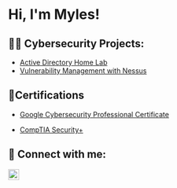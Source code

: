 <h1>Hi, I'm Myles! <br/>

<h2>👨‍💻 Cybersecurity Projects:</h2>


  - [Active Directory Home Lab](https://github.com/MylesOkine/ActiveDirectoryLab)
  - [Vulnerability Management with Nessus](https://github.com/MylesOkine/VulnerabilityManagement)
  

<h2>📄Certifications</h2>
 
  - [Google Cybersecurity Professional Certificate](https://coursera.org/share/0ab0bf6751d9441397f93d1f1ab24b72)
 
  - [CompTIA Security+](https://www.credly.com/badges/e4eb84a5-c8fe-454b-b793-31a8148447ba/public_url)

<h2> 🤳 Connect with me:</h2>

[<img align="left" alt="JoshMadakor | LinkedIn" width="22px" src="https://cdn.jsdelivr.net/npm/simple-icons@v3/icons/linkedin.svg" />](linkedin.com/in/mylesokine)




